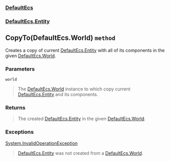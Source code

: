 ### [DefaultEcs](./DefaultEcs.md 'DefaultEcs')
### [DefaultEcs.Entity](./DefaultEcs-Entity.md 'DefaultEcs.Entity')
## CopyTo(DefaultEcs.World) `method`
Creates a copy of current [DefaultEcs.Entity](./DefaultEcs-Entity.md 'DefaultEcs.Entity') with all of its components in the given [DefaultEcs.World](./DefaultEcs-World.md 'DefaultEcs.World').
### Parameters

<a name='DefaultEcs-Entity-CopyTo(DefaultEcs-World)-world'></a>
`world`
>The [DefaultEcs.World](./DefaultEcs-World.md 'DefaultEcs.World') instance to which copy current [DefaultEcs.Entity](./DefaultEcs-Entity.md 'DefaultEcs.Entity') and its components.
### Returns
>The created [DefaultEcs.Entity](./DefaultEcs-Entity.md 'DefaultEcs.Entity') in the given [DefaultEcs.World](./DefaultEcs-World.md 'DefaultEcs.World').
### Exceptions

[System.InvalidOperationException](https://docs.microsoft.com/en-us/dotnet/api/System.InvalidOperationException 'System.InvalidOperationException')
>[DefaultEcs.Entity](./DefaultEcs-Entity.md 'DefaultEcs.Entity') was not created from a [DefaultEcs.World](./DefaultEcs-World.md 'DefaultEcs.World').
